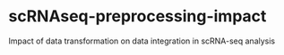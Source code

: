 # scRNAseq-preprocessing-impact
Impact of data transformation on data integration in scRNA-seq analysis
